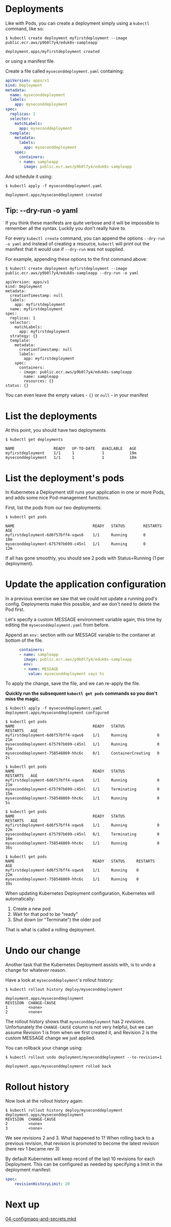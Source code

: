 # Deployments

Like with Pods, you can create a deployment simply using a `kubectl` command,
like so:

```console
$ kubectl create deployment myfirstdeployment --image public.ecr.aws/p9b0l7y4/eduk8s-sampleapp

deployment.apps/myfirstdeployment created
```

or using a manifest file.

Create a file called `myseconddeployment.yaml` containing:

```YAML
apiVersion: apps/v1
kind: Deployment
metadata:
  name: myseconddeployment
  labels:
    app: myseconddeployment
spec:
  replicas: 1
  selector:
    matchLabels:
      app: myseconddeployment
  template:
    metadata:
      labels:
        app: myseconddeployment
    spec:
      containers:
      - name: sampleapp
        image: public.ecr.aws/p9b0l7y4/eduk8s-sampleapp
```

And schedule it using:

```console
$ kubectl apply -f myseconddeployment.yaml

deployment.apps/myseconddeployment created
```

## Tip: --dry-run -o yaml

If you think these manifests are quite verbose and it will be impossible to 
remember all the syntax. Luckily you don't really have to.

For every `kubectl create` command, you can append the options `--dry-run -o yaml`
and instead of creating a resource, `kubectl` will print out the manifest that 
it _would_ use if `--dry-run` was not supplied.

For example, appending these options to the first command above:

```console
$ kubectl create deployment myfirstdeployment --image public.ecr.aws/p9b0l7y4/eduk8s-sampleapp --dry-run -o yaml

apiVersion: apps/v1
kind: Deployment
metadata:
  creationTimestamp: null
  labels:
    app: myfirstdeployment
  name: myfirstdeployment
spec:
  replicas: 1
  selector:
    matchLabels:
      app: myfirstdeployment
  strategy: {}
  template:
    metadata:
      creationTimestamp: null
      labels:
        app: myfirstdeployment
    spec:
      containers:
      - image: public.ecr.aws/p9b0l7y4/eduk8s-sampleapp
        name: sampleapp
        resources: {}
status: {}
```
You can even leave the empty values - `{}` or `null` - in your manifest


# List the deployments

At this point, you should have two deployments

```console
$ kubectl get deployments

NAME                 READY   UP-TO-DATE   AVAILABLE   AGE
myfirstdeployment    1/1     1            1           19m
myseconddeployment   1/1     1            1           10m
```


# List the deployment's pods

In Kubernetes a Deployment still runs your application in one or more Pods,
and adds some nice Pod-management functions.

First, list the pods from our two deployments:

```console
$ kubectl get pods

NAME                                  READY   STATUS        RESTARTS   AGE
myfirstdeployment-6d6f57bff4-xqws6    1/1     Running       0          18m
myseconddeployment-675797b699-c45nl   1/1     Running       0          12m
```

If all has gone smoothly, you should see 2 pods with Status=Running (1 per 
deployment).


# Update the application configuration

In a previous exercise we saw that we could not update a running pod's config.
Deployments make this possible, and we don't need to delete the Pod first.

Let's specify a custom MESSAGE environment variable again, this time by editing
the `myseconddeployment.yaml` from before.

Append an `env:` section with our MESSAGE variable to the contianer at bottom 
of the file.

```YAML
      containers:
      - name: sampleapp
        image: public.ecr.aws/p9b0l7y4/eduk8s-sampleapp
        env:
        - name: MESSAGE
          value: myseconddeployment says hi
```

To apply the change, save the file, and we can re-apply the file.

__Quickly run the subsequent `kubectl get pods` commands so you don't miss the
magic.__

```console
$ kubectl apply -f myseconddeployment.yaml
deployment.apps/myseconddeployment configured

$ kubectl get pods
NAME                                  READY   STATUS              RESTARTS   AGE
myfirstdeployment-6d6f57bff4-xqws6    1/1     Running             0          21m
myseconddeployment-675797b699-c45nl   1/1     Running             0          15m
myseconddeployment-758548869-hhc6c    0/1     ContainerCreating   0          2s

$ kubectl get pods
NAME                                  READY   STATUS              RESTARTS   AGE
myfirstdeployment-6d6f57bff4-xqws6    1/1     Running             0          21m
myseconddeployment-675797b699-c45nl   1/1     Terminating         0          15m
myseconddeployment-758548869-hhc6c    1/1     Running             0          5s

$ kubectl get pods
NAME                                  READY   STATUS              RESTARTS   AGE
myfirstdeployment-6d6f57bff4-xqws6    1/1     Running             0          22m
myseconddeployment-675797b699-c45nl   0/1     Terminating         0          16m
myseconddeployment-758548869-hhc6c    1/1     Running             0          36s

$ kubectl get pods
NAME                                  READY   STATUS     RESTARTS   AGE
myfirstdeployment-6d6f57bff4-xqws6    1/1     Running    0          22m
myseconddeployment-758548869-hhc6c    1/1     Running    0          39s
```

When updating Kubernetes Deployment
configuration, Kubernetes will automatically:

1. Create a new pod
2. Wait for that pod to be "ready"
3. Shut down (or "Terminate") the older pod

That is what is called a rolling deployment.


# Undo our change

Another task that the Kubernetes Deployment assists with, is to undo a change
for whatever reason.

Have a look at `myseconddeployment`'s rollout history:

```console
$ kubectl rollout history deploy/myseconddeployment

deployment.apps/myseconddeployment
REVISION  CHANGE-CAUSE
1         <none>
2         <none>
```

The rollout history shows that `myseconddeployment` has 2 _revisions_. 
Unfortunately the `CHANGE-CAUSE` column is not very helpful, but we can 
assume Revision 1 is from when we first created it, and Revision 2 is the custom 
MESSAGE change we just applied.

You can rollback your change using:

```console
$ kubectl rollout undo deployment/myseconddeployment --to-revision=1

deployment.apps/myseconddeployment rolled back
```

# Rollout history

Now look at the rollout history again:

```console
$ kubectl rollout history deploy/myseconddeployment
deployment.apps/myseconddeployment
REVISION  CHANGE-CAUSE
2         <none>
3         <none>
```

We see revisions 2 and 3. What happened to 1?  When rolling back to a previous 
revision, that revision is promoted to become the latest revision (here rev 1 
became rev 3)

By default Kubernetes will keep record of the last 10 revisions for each 
Deployment. This can be configured as needed by specifying a limit in the 
deployment manifest:

```YAML
spec:
    revisionHistoryLimit: 20
```

# Next up

[04-configmaps-and-secrets.mkd](./04-configmaps-and-secrets.mkd)
